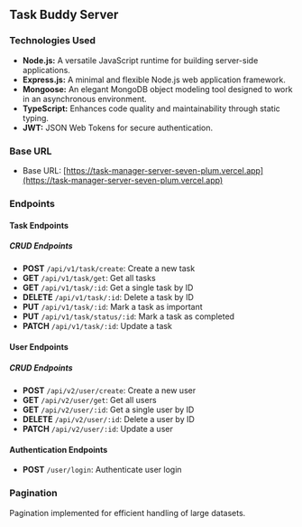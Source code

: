 ## Task Buddy Server

### Technologies Used
- **Node.js:** A versatile JavaScript runtime for building server-side applications.
- **Express.js:** A minimal and flexible Node.js web application framework.
- **Mongoose:** An elegant MongoDB object modeling tool designed to work in an asynchronous environment.
- **TypeScript:** Enhances code quality and maintainability through static typing.
- **JWT:** JSON Web Tokens for secure authentication.

### Base URL
- Base URL: [https://task-manager-server-seven-plum.vercel.app](https://task-manager-server-seven-plum.vercel.app)

### Endpoints

#### Task Endpoints

##### CRUD Endpoints
- **POST** `/api/v1/task/create`: Create a new task
- **GET** `/api/v1/task/get`: Get all tasks
- **GET** `/api/v1/task/:id`: Get a single task by ID
- **DELETE** `/api/v1/task/:id`: Delete a task by ID
- **PUT** `/api/v1/task/:id`: Mark a task as important
- **PUT** `/api/v1/task/status/:id`: Mark a task as completed
- **PATCH** `/api/v1/task/:id`: Update a task

#### User Endpoints

##### CRUD Endpoints
- **POST** `/api/v2/user/create`: Create a new user
- **GET** `/api/v2/user/get`: Get all users
- **GET** `/api/v2/user/:id`: Get a single user by ID
- **DELETE** `/api/v2/user/:id`: Delete a user by ID
- **PATCH** `/api/v2/user/:id`: Update a user

#### Authentication Endpoints

- **POST** `/user/login`: Authenticate user login

### Pagination
Pagination implemented for efficient handling of large datasets.
